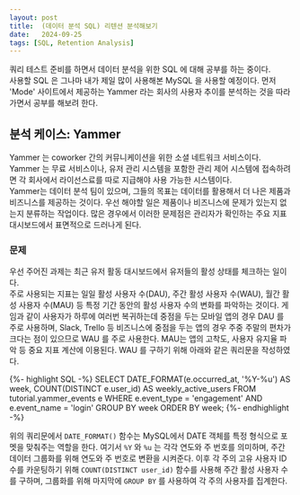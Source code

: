 ```yaml
---
layout: post
title:  (데이터 분석 SQL) 리텐션 분석해보기
date:   2024-09-25
tags: [SQL, Retention Analysis]
---
```


쿼리 테스트 준비를 하면서 데이터 분석을 위한 SQL 에 대해 공부를 하는 중이다.  
사용할 SQL 은 그나마 내가 제일 많이 사용해본 MySQL 을 사용할 예정이다.
먼저 'Mode' 사이트에서 제공하는 Yammer 라는 회사의 사용자 추이를 분석하는 것을 따라가면서 공부를 해보려 한다.  
## 분석 케이스: Yammer
Yammer 는 coworker 간의 커뮤니케이션을 위한 소셜 네트워크 서비스이다. Yammer 는 무료 서비스이나, 유저 관리 시스템을 포함한 관리 제어 시스템에 접속하려면 각 회사에서 라이선스료를 따로 지급해야 사용 가능한 시스템이다.  
Yammer는 데이터 분석 팀이 있으며, 그들의 목표는 데이터를 활용해서 더 나은 제품과 비즈니스를 제공하는 것이다. 우선 해야할 일은 제품이나 비즈니스에 문제가 있는지 없는지 분류하는 작업이다. 많은 경우에서 이러한 문제점은 관리자가 확인하는 주요 지표 대시보드에서 표면적으로 드러나게 된다.

### 문제
우선 주어진 과제는 최근 유저 활동 대시보드에서 유저들의 활성 상태를 체크하는 일이다.  
주로 사용되는 지표는 일일 활성 사용자 수(DAU), 주간 활성 사용자 수(WAU), 월간 활성 사용자 수(MAU) 등 특정 기간 동안의 활성 사용자 수의 변화를 파악하는 것이다. 게임과 같이 사용자가 하루에 여러번 복귀하는데 중점을 두는 모바일 앱의 경우 DAU 를 주로 사용하며, Slack, Trello 등 비즈니스에 중점을 두는 앱의 경우 주중 주말의 편차가 크다는 점이 있으므로 WAU 를 주로 사용한다. MAU는 앱의 고착도, 사용자 유지율 파악 등 중요 지표 계산에 이용된다.
WAU 를 구하기 위해 아래와 같은 쿼리문을 작성하였다.  

{%- highlight SQL -%}
SELECT 
    DATE_FORMAT(e.occurred_at, '%Y-%u') AS week,
    COUNT(DISTINCT e.user_id) AS weekly_active_users
FROM 
    tutorial.yammer_events e
WHERE 
    e.event_type = 'engagement'
    AND e.event_name = 'login'
GROUP BY 
    week
ORDER BY 
    week;
{%- endhighlight -%}

위의 쿼리문에서 ```DATE_FORMAT()``` 함수는 MySQL에서 DATE 객체를 특정 형식으로 포멧을 맞춰주는 역할을 한다. 여기서 ```%Y``` 와 ```%u``` 는 각각 연도와 주 번호를 의미하며, 주간 데이터 그룹화를 위해 연도와 주 번호로 변환을 시켜준다. 이후 각 주의 고유 사용자 ID 수를 카운팅하기 위해 ```COUNT(DISTINCT user_id)``` 함수를 사용해 주간 활성 사용자 수를 구하며, 그룹화를 위해 마지막에 ```GROUP BY``` 를 사용하여 각 주의 사용자를 집계한다.